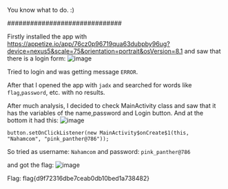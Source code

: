 You know what to do. :) 

##############################

Firstly installed the app with https://appetize.io/app/76cz0p96719qua63dubpby96ug?device=nexus5&scale=75&orientation=portrait&osVersion=8.1 and saw that there is a login form:
![image](https://user-images.githubusercontent.com/59511698/111085489-3932a480-8520-11eb-8fba-f8a91cf273e1.png)

Tried to login and was getting message `ERROR`.

After that I opened the app with `jadx` and searched for words like `flag`,`password`, etc. with no results.

After much analysis, I decided to check MainActivity class and saw that it has the variables of the name,password and Login button.
And at the bottom it had this:
![image](https://user-images.githubusercontent.com/59511698/111085020-130c0500-851e-11eb-84f4-42ab21e9f88b.png)

```
button.setOnClickListener(new MainActivity$onCreate$1(this, "Nahamcom", "pink_panther@786"));
```

So tried as username: `Nahamcom`
and password: `pink_panther@786`

and got the flag:
![image](https://user-images.githubusercontent.com/59511698/111085570-8dd61f80-8520-11eb-9d6d-b24e3cad5392.png)

Flag: flag{d9f72316dbe7ceab0db10bed1a738482}
